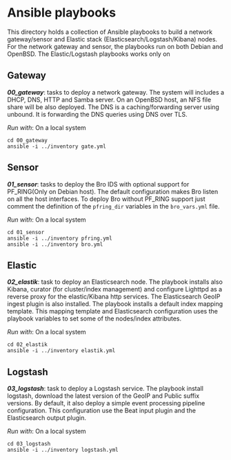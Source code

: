 # Ansible playbooks
This directory holds a collection of Ansible playbooks to build a network gateway/sensor and Elastic stack (Elasticsearch/Logstash/Kibana) nodes. For the network gateway and sensor, the playbooks run on both Debian and OpenBSD. The Elastic/Logstash playbooks works only on

## Gateway
***00_gateway***: tasks to deploy a network gateway. The system will includes a DHCP, DNS, HTTP and Samba server. On an OpenBSD host, an NFS file share will be also deployed. The DNS is a caching/forwarding server using unbound. It is forwarding the DNS queries using DNS over TLS.

*Run with*: On a local system
```
cd 00_gateway
ansible -i ../inventory gate.yml
```

## Sensor
***01_sensor***: tasks to deploy the Bro IDS with optional support for PF_RING(Only on Debian host). The default configuration makes Bro listen on all the host interfaces. To deploy Bro without PF_RING support just comment the definition of the `pfring_dir` variables in the `bro_vars.yml` file.

*Run with*: On a local system
```
cd 01_sensor
ansible -i ../inventory pfring.yml
ansible -i ../inventory bro.yml

```

## Elastic
***02_elastik***: task to deploy an Elasticsearch node. The playbook installs also Kibana, curator (for cluster/index management) and configure Lighttpd as a reverse proxy for the elastic/Kibana http services. The Elasticsearch GeoIP ingest plugin is also installed. The playbook installs a default index mapping template. This mapping template and Elasticsearch configuration uses the playbook variables to set some of the nodes/index attributes.

*Run with*: On a local system
```
cd 02_elastik
ansible -i ../inventory elastik.yml

```
## Logstash
***03_logstash***: task to deploy a Logstash service. The playbook install logstash, download the latest version of the GeoIP and Public suffix versions. By default, it also deploy a simple event processing pipeline configuration. This configuration use the Beat input plugin and the Elasticsearch output plugin.

*Run with*: On a local system
```
cd 03_logstash
ansible -i ../inventory logstash.yml

```
